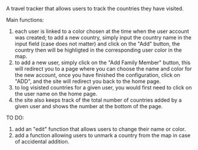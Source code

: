 A travel tracker that allows users to track the countries they have visited.

Main functions:
1. each user is linked to a color chosen at the time when the user account was created; to add a new country, simply input the country name in the input field (case does not matter) and click on the "Add" button, the country then will be highligted in the corresponding user color in the map.
2. to add a new user, simply click on the "Add Family Member" button, this will redirect you to a page where you can choose the name and color for the new account, once you have finished the configuration, click on "ADD", and the site will redirect you back to the home page.
3. to log visisted countries for a given user, you would first need to click on the user name on the home page.
4. the site also keeps track of the total number of countries added by a given user and shows the number at the bottom of the page.

TO DO:
1. add an "edit" function that allows users to change their name or color.
2. add a function allowing users to unmark a country from the map in case of accidental addition.
